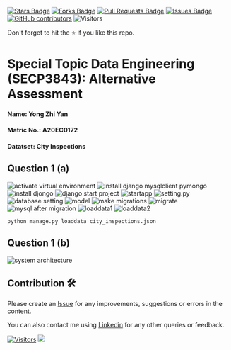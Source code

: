 <a href="https://github.com/drshahizan/SECP3843/stargazers"><img src="https://img.shields.io/github/stars/drshahizan/SECP3843" alt="Stars Badge"/></a>
<a href="https://github.com/drshahizan/SECP3843/network/members"><img src="https://img.shields.io/github/forks/drshahizan/SECP3843" alt="Forks Badge"/></a>
<a href="https://github.com/drshahizan/SECP3843/pulls"><img src="https://img.shields.io/github/issues-pr/drshahizan/SECP3843" alt="Pull Requests Badge"/></a>
<a href="https://github.com/drshahizan/SECP3843/issues"><img src="https://img.shields.io/github/issues/drshahizan/SECP3843" alt="Issues Badge"/></a>
<a href="https://github.com/drshahizan/SECP3843/graphs/contributors"><img alt="GitHub contributors" src="https://img.shields.io/github/contributors/drshahizan/SECP3843?color=2b9348"></a>
![Visitors](https://api.visitorbadge.io/api/visitors?path=https%3A%2F%2Fgithub.com%2Fdrshahizan%2FSECP3843&labelColor=%23d9e3f0&countColor=%23697689&style=flat)


Don't forget to hit the :star: if you like this repo.

# Special Topic Data Engineering (SECP3843): Alternative Assessment

#### Name: Yong Zhi Yan
#### Matric No.: A20EC0172
#### Datatset: City Inspections	

## Question 1 (a)

<img src="https://github.com/drshahizan/SECP3843/blob/main/submission/yongzy328/question%201/files/images/Screenshot%202023-06-27%20153108.png" alt="activate virtual environment">

<img src="https://github.com/drshahizan/SECP3843/blob/main/submission/yongzy328/question%201/files/images/Screenshot%202023-06-27%20153218.png" alt="install django mysqlclient pymongo">

<img src="https://github.com/drshahizan/SECP3843/blob/main/submission/yongzy328/question%201/files/images/Screenshot%202023-06-27%20153237.png" alt="install djongo">

<img src="https://github.com/drshahizan/SECP3843/blob/main/submission/yongzy328/question%201/files/images/Screenshot%202023-06-27%20153149.png" alt="django start project">

<img src="https://github.com/drshahizan/SECP3843/blob/main/submission/yongzy328/question%201/files/images/Screenshot%202023-06-27%20153205.png" alt="startapp">

<img src="https://github.com/drshahizan/SECP3843/blob/main/submission/yongzy328/question%201/files/images/Screenshot%202023-06-27%20164105.png" alt="setting.py">

<img src="https://github.com/drshahizan/SECP3843/blob/main/submission/yongzy328/question%201/files/images/Screenshot%202023-06-28%20015242.png" alt="database setting">

<img src="https://github.com/drshahizan/SECP3843/blob/main/submission/yongzy328/question%201/files/images/Screenshot%202023-06-28%20015505.png" alt="model">

<img src="https://github.com/drshahizan/SECP3843/blob/main/submission/yongzy328/question%201/files/images/Screenshot%202023-06-28%20015411.png" alt="make migrations">

<img src="https://github.com/drshahizan/SECP3843/blob/main/submission/yongzy328/question%201/files/images/Screenshot%202023-06-28%20015441.png" alt="migrate">

<img src="https://github.com/drshahizan/SECP3843/blob/main/submission/yongzy328/question%201/files/images/Screenshot%202023-06-28%20015852.png" alt="mysql after migration">

<img src="https://github.com/drshahizan/SECP3843/blob/main/submission/yongzy328/question%201/files/images/Screenshot%202023-06-28%20042111.png" alt="loaddata1">

<img src="https://github.com/drshahizan/SECP3843/blob/main/submission/yongzy328/question%201/files/images/Screenshot%202023-06-28%20042118.png" alt="loaddata2">











<code>python manage.py loaddata city_inspections.json</code>

## Question 1 (b)
<img src="https://github.com/drshahizan/SECP3843/blob/main/submission/yongzy328/question%201/files/images/use%20case%20diagram%20(current%20system)%20-%20Page%203.png" alt="system architecture">





## Contribution 🛠️
Please create an [Issue](https://github.com/drshahizan/special-topic-data-engineering/issues) for any improvements, suggestions or errors in the content.

You can also contact me using [Linkedin](https://www.linkedin.com/in/drshahizan/) for any other queries or feedback.

[![Visitors](https://api.visitorbadge.io/api/visitors?path=https%3A%2F%2Fgithub.com%2Fdrshahizan&labelColor=%23697689&countColor=%23555555&style=plastic)](https://visitorbadge.io/status?path=https%3A%2F%2Fgithub.com%2Fdrshahizan)
![](https://hit.yhype.me/github/profile?user_id=81284918)



